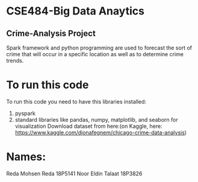 # CSE484-Big Data Anaytics
## Crime-Analysis Project
Spark framework and python programming are used to forecast the sort of crime that will occur in a specific location as well as to determine crime trends.

# To run this code
To run this code you need to have this libraries installed:
1. pyspark
2. standard libraries like pandas, numpy, matplotlib, and seaborn for visualization
Download dataset from here:(on Kaggle, here: https://www.kaggle.com/djonafegnem/chicago-crime-data-analysis)

# Names:
Reda Mohsen Reda 18P5141
Noor Eldin Talaat 18P3826
